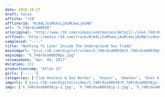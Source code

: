 ```yaml
---
date: 2018-10-27
draft: false
affsite: "r18"
afflinkr18: "NjA4LjEuMS4xLjAuMC4wLjAuMA"
url: "h_740rdva00030"
urloriginal: "http://www.r18.com/videos/vod/movies/detail/-/id=h_740rdva00030"
urlfinal: "http://media.r18.com/track/NjA4LjEuMS4xLjAuMC4wLjAuMA/videos/vod/movies/detail/-/id=h_740rdva00030"
samplevid: "----"
title: "Nothing To Lose! Inside The Underground Sex Trade"
mainimgurl: "pics.r18.com/digital/video/h_740rdva00030/h_740rdva00030ps.jpg"
mainimgs: "h_740rdva00030ps.jpg"
releasedate: "Apr. 04, 2017"
duration: 222
productioncomp: "Atlas 21"
girls: ['----']
categories: ['Club Hostess & Sex Worker', 'Voyeur', 'Amateur', 'Over 4 Hours']
imgurls: ['pics.r18.com/digital/video/h_740rdva00030/h_740rdva00030jp-1.jpg', 'pics.r18.com/digital/video/h_740rdva00030/h_740rdva00030jp-2.jpg', 'pics.r18.com/digital/video/h_740rdva00030/h_740rdva00030jp-3.jpg', 'pics.r18.com/digital/video/h_740rdva00030/h_740rdva00030jp-4.jpg', 'pics.r18.com/digital/video/h_740rdva00030/h_740rdva00030jp-5.jpg', 'pics.r18.com/digital/video/h_740rdva00030/h_740rdva00030jp-6.jpg', 'pics.r18.com/digital/video/h_740rdva00030/h_740rdva00030jp-7.jpg', 'pics.r18.com/digital/video/h_740rdva00030/h_740rdva00030jp-8.jpg', 'pics.r18.com/digital/video/h_740rdva00030/h_740rdva00030jp-9.jpg', 'pics.r18.com/digital/video/h_740rdva00030/h_740rdva00030jp-10.jpg', 'pics.r18.com/digital/video/h_740rdva00030/h_740rdva00030jp-11.jpg', 'pics.r18.com/digital/video/h_740rdva00030/h_740rdva00030jp-12.jpg', 'pics.r18.com/digital/video/h_740rdva00030/h_740rdva00030jp-13.jpg', 'pics.r18.com/digital/video/h_740rdva00030/h_740rdva00030jp-14.jpg', 'pics.r18.com/digital/video/h_740rdva00030/h_740rdva00030jp-15.jpg', 'pics.r18.com/digital/video/h_740rdva00030/h_740rdva00030jp-16.jpg', 'pics.r18.com/digital/video/h_740rdva00030/h_740rdva00030jp-17.jpg', 'pics.r18.com/digital/video/h_740rdva00030/h_740rdva00030jp-18.jpg', 'pics.r18.com/digital/video/h_740rdva00030/h_740rdva00030jp-19.jpg', 'pics.r18.com/digital/video/h_740rdva00030/h_740rdva00030jp-20.jpg']
imgs: ['h_740rdva00030jp-1.jpg', 'h_740rdva00030jp-2.jpg', 'h_740rdva00030jp-3.jpg', 'h_740rdva00030jp-4.jpg', 'h_740rdva00030jp-5.jpg', 'h_740rdva00030jp-6.jpg', 'h_740rdva00030jp-7.jpg', 'h_740rdva00030jp-8.jpg', 'h_740rdva00030jp-9.jpg', 'h_740rdva00030jp-10.jpg', 'h_740rdva00030jp-11.jpg', 'h_740rdva00030jp-12.jpg', 'h_740rdva00030jp-13.jpg', 'h_740rdva00030jp-14.jpg', 'h_740rdva00030jp-15.jpg', 'h_740rdva00030jp-16.jpg', 'h_740rdva00030jp-17.jpg', 'h_740rdva00030jp-18.jpg', 'h_740rdva00030jp-19.jpg', 'h_740rdva00030jp-20.jpg']
---
```


